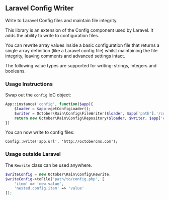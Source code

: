 ## Laravel Config Writer

Write to Laravel Config files and maintain file integrity.

This library is an extension of the Config component used by Laravel. It adds the ability to write to configuration files.

You can rewrite array values inside a basic configuration file that returns a single array definition (like a Laravel config file) whilst maintaining the file integrity, leaving comments and advanced settings intact.

The following value types are supported for writing: strings, integers and booleans.

### Usage Instructions

Swap out the `config` IoC object:

```php
App::instance('config', function($app){
    $loader = $app->getConfigLoader();
    $writer = October\Rain\Config\FileWriter($loader, $app['path'].'/config');
    return new October\Rain\Config\Repository($loader, $writer, $app['env']);
})
```

You can now write to config files:

```
Config::write('app.url', 'http://octobercms.com');
```

### Usage outside Laravel

The `Rewrite` class can be used anywhere.

```php
$writeConfig = new October\Rain\Config\Rewrite;
$writeConfig->toFile('path/to/config.php', [
    'item' => 'new value',
    'nested.config.item' => 'value'
]);
```